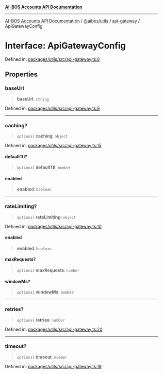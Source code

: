 [**AI-BOS Accounts API Documentation**](../../../../README.md)

***

[AI-BOS Accounts API Documentation](../../../../README.md) / [@aibos/utils](../../README.md) / [api-gateway](../README.md) / ApiGatewayConfig

# Interface: ApiGatewayConfig

Defined in: [packages/utils/src/api-gateway.ts:8](https://github.com/pohlai88/accounts/blob/48103fb36d28b2b9bfb33472b6de2f719773cde9/packages/utils/src/api-gateway.ts#L8)

## Properties

### baseUrl

> **baseUrl**: `string`

Defined in: [packages/utils/src/api-gateway.ts:9](https://github.com/pohlai88/accounts/blob/48103fb36d28b2b9bfb33472b6de2f719773cde9/packages/utils/src/api-gateway.ts#L9)

***

### caching?

> `optional` **caching**: `object`

Defined in: [packages/utils/src/api-gateway.ts:15](https://github.com/pohlai88/accounts/blob/48103fb36d28b2b9bfb33472b6de2f719773cde9/packages/utils/src/api-gateway.ts#L15)

#### defaultTtl?

> `optional` **defaultTtl**: `number`

#### enabled

> **enabled**: `boolean`

***

### rateLimiting?

> `optional` **rateLimiting**: `object`

Defined in: [packages/utils/src/api-gateway.ts:10](https://github.com/pohlai88/accounts/blob/48103fb36d28b2b9bfb33472b6de2f719773cde9/packages/utils/src/api-gateway.ts#L10)

#### enabled

> **enabled**: `boolean`

#### maxRequests?

> `optional` **maxRequests**: `number`

#### windowMs?

> `optional` **windowMs**: `number`

***

### retries?

> `optional` **retries**: `number`

Defined in: [packages/utils/src/api-gateway.ts:20](https://github.com/pohlai88/accounts/blob/48103fb36d28b2b9bfb33472b6de2f719773cde9/packages/utils/src/api-gateway.ts#L20)

***

### timeout?

> `optional` **timeout**: `number`

Defined in: [packages/utils/src/api-gateway.ts:19](https://github.com/pohlai88/accounts/blob/48103fb36d28b2b9bfb33472b6de2f719773cde9/packages/utils/src/api-gateway.ts#L19)
